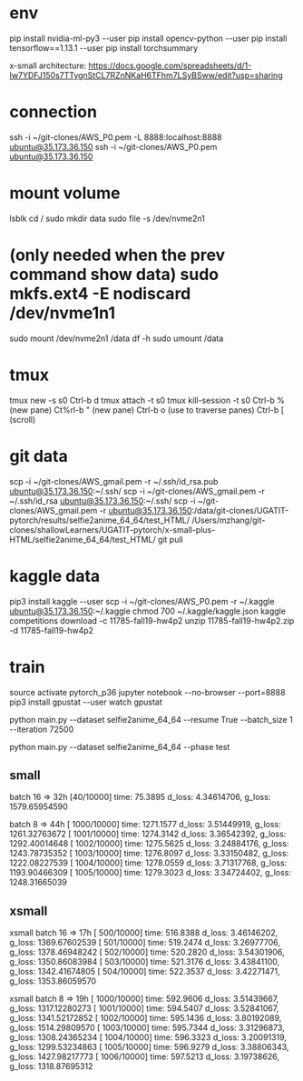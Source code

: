 # env
pip install nvidia-ml-py3 --user
pip install opencv-python --user
pip install tensorflow==1.13.1 --user
pip install torchsummary

x-small architecture: https://docs.google.com/spreadsheets/d/1-Iw7YDFJ150s7TTygnStCL7RZnNKaH6TFhm7LSyBSww/edit?usp=sharing

# connection
ssh -i ~/git-clones/AWS_P0.pem -L 8888:localhost:8888 ubuntu@35.173.36.150
ssh -i ~/git-clones/AWS_P0.pem ubuntu@35.173.36.150
# mount volume
lsblk 
cd /
sudo mkdir data
sudo file -s /dev/nvme2n1
# (only needed when the prev command show data) sudo mkfs.ext4 -E nodiscard /dev/nvme1n1
sudo mount /dev/nvme2n1 /data
df -h
sudo umount /data

# tmux
tmux new -s s0
Ctrl-b d
tmux attach -t s0
tmux kill-session -t s0
Ctrl-b % (new pane)
Ct%rl-b " (new pane)
Ctrl-b o (use to traverse panes)
Ctrl-b [ (scroll)

# git data
scp -i ~/git-clones/AWS_gmail.pem -r ~/.ssh/id_rsa.pub ubuntu@35.173.36.150:~/.ssh/
scp -i ~/git-clones/AWS_gmail.pem -r ~/.ssh/id_rsa  ubuntu@35.173.36.150:~/.ssh/
scp -i ~/git-clones/AWS_gmail.pem  -r ubuntu@35.173.36.150:/data/git-clones/UGATIT-pytorch/results/selfie2anime_64_64/test_HTML/ /Users/mzhang/git-clones/shallowLearners/UGATIT-pytorch/x-small-plus-HTML/selfie2anime_64_64/test_HTML/
git pull

# kaggle data
pip3 install kaggle --user
scp -i ~/git-clones/AWS_P0.pem -r ~/.kaggle ubuntu@35.173.36.150:~/.kaggle
chmod 700 ~/.kaggle/kaggle.json 
kaggle competitions download -c 11785-fall19-hw4p2
unzip 11785-fall19-hw4p2.zip -d 11785-fall19-hw4p2

# train
source activate pytorch_p36
jupyter notebook --no-browser --port=8888
pip3 install gpustat --user
watch gpustat

python main.py --dataset selfie2anime_64_64 --resume True --batch_size 1 --iteration 72500

python main.py --dataset selfie2anime_64_64 --phase test



small
------------------------------------------------------------------
batch 16 => 32h
[40/10000] time: 75.3895 d_loss: 4.34614706, g_loss: 1579.65954590

batch 8 => 44h
[ 1000/10000] time: 1271.1577 d_loss: 3.51449919, g_loss: 1261.32763672
[ 1001/10000] time: 1274.3142 d_loss: 3.36542392, g_loss: 1292.40014648
[ 1002/10000] time: 1275.5625 d_loss: 3.24884176, g_loss: 1243.78735352
[ 1003/10000] time: 1276.8097 d_loss: 3.33150482, g_loss: 1222.08227539
[ 1004/10000] time: 1278.0559 d_loss: 3.71317768, g_loss: 1193.90466309
[ 1005/10000] time: 1279.3023 d_loss: 3.34724402, g_loss: 1248.31665039



xsmall
------------------------------------------------------------------
xsmall batch 16 => 17h
[  500/10000] time: 516.8388 d_loss: 3.46146202, g_loss: 1369.67602539
[  501/10000] time: 519.2474 d_loss: 3.26977706, g_loss: 1378.46948242
[  502/10000] time: 520.2820 d_loss: 3.54301906, g_loss: 1350.86083984
[  503/10000] time: 521.3176 d_loss: 3.43841100, g_loss: 1342.41674805
[  504/10000] time: 522.3537 d_loss: 3.42271471, g_loss: 1353.86059570

xsmall batch 8 => 19h
[ 1000/10000] time: 592.9606 d_loss: 3.51439667, g_loss: 1317.12280273
[ 1001/10000] time: 594.5407 d_loss: 3.52841067, g_loss: 1341.52172852
[ 1002/10000] time: 595.1436 d_loss: 3.80192089, g_loss: 1514.29809570
[ 1003/10000] time: 595.7344 d_loss: 3.31296873, g_loss: 1308.24365234
[ 1004/10000] time: 596.3323 d_loss: 3.20091319, g_loss: 1299.53234863
[ 1005/10000] time: 596.9279 d_loss: 3.38806343, g_loss: 1427.98217773
[ 1006/10000] time: 597.5213 d_loss: 3.19738626, g_loss: 1318.87695312

